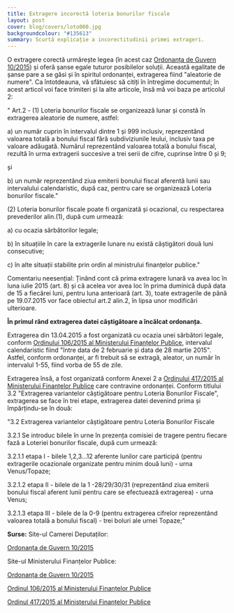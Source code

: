 ```yaml
---
title: Extragere incorectă loteria bonurilor fiscale
layout: post
cover: blog/covers/loto000.jpg
backgroundcolour: "#135613"
summary: Scurtă explicație a incorectitudinii primei extrageri.
---
```

O extragere corectă urmărește legea (în acest caz [Ordonanța de Guvern 10/2015](http://www.cdep.ro/proiecte/2015/200/50/0/og282.pdf)) și oferă șanse egale tuturor posibilelor soluții. Această egalitate de șanse pare a se găsi și în spiritul ordonanței, extragerea fiind "aleatorie de numere". Ca întotdeauna, vă sfătuiesc să citiți în întregime documentul; în acest articol voi face trimiteri și la alte articole, însă mă voi baza pe articolul 2:

" Art.2 - (1) Loteria bonurilor fiscale se organizează lunar și constă în extragerea aleatorie de numere, astfel:

a) un număr cuprin în intervalul dintre 1 și 999 inclusiv, reprezentând valoarea totală a bonului fiscal fără subdiviziunile leului, inclusiv taxa pe valoare adăugată. Numărul reprezentând valoarea totală a bonului fiscal, rezultă  în urma extragerii succesive a trei serii de cifre, cuprinse între 0 și 9;

și

b) un număr reprezentând ziua emiterii bonului fiscal aferentă lunii sau intervalului calendaristic, după caz, pentru care se organizează Loteria bonurilor fiscale."

(2) Loteria bonurilor fiscale poate fi organizată și ocazional, cu respectarea prevederilor alin.(1), după cum urmează:

a) cu ocazia sărbătorilor legale;

b) în situațiile în care la extragerile lunare nu există câștigători două luni consecutive;

c) în alte situații stabilite prin ordin al ministrului finanțelor publice."

Comentariu neesențial: Ținând cont că prima extragere lunară va avea loc în luna iulie 2015 (art. 8) și că acelea vor avea loc în prima duminică după data de 15 a fiecărei luni, pentru luna anterioară (art. 3), toate extragerile de până pe 19.07.2015 vor face obiectul art.2 alin.2, în lipsa unor modificări ulterioare. 

<strong>În primul rând extragerea datei câștigătoare a încălcat ordonanța.</strong>

Extragerea din 13.04.2015 a fost organizată cu ocazia unei sărbători legale, conform [Ordinului 106/2015 al Ministerului Finanțelor Publice](http://discutii.mfinante.ro/static/10/Mfp/OMFP106_2015.pdf), intervalul calendaristic fiind "între data de 2 februarie și data de 28 martie 2015". Astfel, conform ordonanței, ar fi trebuit să se extragă, aleator, un număr în intervalul 1-55, fiind vorba de 55 de zile.

Extragerea însă, a fost organizată conform Anexei 2 a [Ordinului 417/2015 al Ministerului Finanțelor Publice](http://discutii.mfinante.ro/static/10/Mfp/OMFP417_2015.pdf) care contravine ordonanței. Conform titlului 3.2 "Extragerea variantelor câștigătoare pentru Loteria Bonurilor Fiscale", extragerea se face în trei etape, extragerea datei devenind prima și împărțindu-se în două:

"3.2 Extragerea variantelor câștigătoare pentru Loteria Bonurilor Fiscale 

3.2.1 Se introduc bilele în urne în prezența comisiei de tragere pentru fiecare fază a Loteriei bonurilor fiscale, după cum urmează: 

3.2.1.1 etapa I - bilele 1,2,3...12 aferente lunilor care participă (pentru extragerile ocazionale organizate pentru minim două luni) - urna Venus/Topaze; 

3.2.1.2 etapa II - bilele de la 1 -28/29/30/31 (reprezentând ziua emiterii bonului fiscal aferent lunii pentru care se efectuează extragerea) - urna Venus; 

3.2.1.3 etapa III - bilele de la 0-9 (pentru extragerea cifrelor reprezentând valoarea totală a bonului fiscal) - trei boluri ale urnei Topaze;"

<strong>Surse:</strong>
Site-ul Camerei Deputaților: 

[Ordonanța de Guvern 10/2015](http://www.cdep.ro/proiecte/2015/200/50/0/og282.pdf)

Site-ul Ministerului Finanțelor Publice: 

[Ordonanța de Guvern 10/2015](http://discutii.mfinante.ro/static/10/Mfp/OG10_2015.pdf) 

[Ordinul 106/2015 al Ministerului Finanțelor Publice](http://discutii.mfinante.ro/static/10/Mfp/OMFP106_2015.pdf) 

[Ordinul 417/2015 al Ministerului Finanțelor Publice](http://discutii.mfinante.ro/static/10/Mfp/OMFP417_2015.pdf) 
